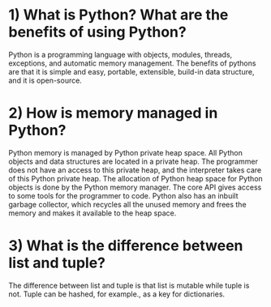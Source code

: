 
# 1) What is Python? What are the benefits of using Python?
Python is a programming language with objects, modules, threads, exceptions, and automatic memory management. The benefits of pythons are that it is simple and easy, portable, extensible, build-in data structure, and it is open-source.

# 2) How is memory managed in Python?
Python memory is managed by Python private heap space. All Python objects and data structures are located in a private heap. The programmer does not have an access to this private heap, and the interpreter takes care of this Python private heap.
The allocation of Python heap space for Python objects is done by the Python memory manager. The core API gives access to some tools for the programmer to code.
Python also has an inbuilt garbage collector, which recycles all the unused memory and frees the memory and makes it available to the heap space.

# 3) What is the difference between list and tuple?
The difference between list and tuple is that list is mutable while tuple is not. Tuple can be hashed, for example., as a key for dictionaries.
